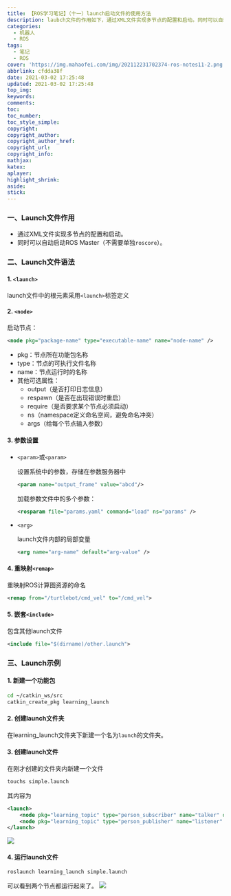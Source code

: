 ```yaml
---
title: 【ROS学习笔记】（十一）launch启动文件的使用方法
description: laubch文件的作用如下，通过XML文件实现多节点的配置和启动。同时可以自动启动ROS Master（不需要单独roscore）。
categories:
  - 机器人
  - ROS
tags:
  - 笔记
  - ROS
cover: 'https://img.mahaofei.com/img/202112231702374-ros-notes11-2.png'
abbrlink: cfdda38f
date: 2021-03-02 17:25:48
updated: 2021-03-02 17:25:48
top_img:
keywords:
comments:
toc:
toc_number:
toc_style_simple:
copyright:
copyright_author:
copyright_author_href:
copyright_url:
copyright_info:
mathjax:
katex:
aplayer:
highlight_shrink:
aside:
stick:
---
```




### 一、Launch文件作用

* 通过XML文件实现多节点的配置和启动。
* 同时可以自动启动ROS Master（不需要单独`roscore`）。

### 二、Launch文件语法

#### 1. `<launch>`

launch文件中的根元素采用`<launch>`标签定义

#### 2. `<node>`

启动节点：
```xml
<node pkg="package-name" type="executable-name" name="node-name" />
```
* pkg：节点所在功能包名称
* type：节点的可执行文件名称
* name：节点运行时的名称
* 其他可选属性：
  * output（是否打印日志信息）
  * respawn（是否在出现错误时重启）
  * require（是否要求某个节点必须启动）
  * ns（namespace定义命名空间，避免命名冲突）
  * args（给每个节点输入参数）

#### 3. 参数设置

* `<param>`或`<param>`

  设置系统中的参数，存储在参数服务器中

  ```xml
  <param name="output_frame" value="abcd"/>
  ```

  加载参数文件中的多个参数：

  ```xml
  <rosparam file="params.yaml" command="load" ns="params" />
  ```

* `<arg>`

  launch文件内部的局部变量

  ```xml
  <arg name="arg-name" default="arg-value" />
  ```

#### 4. 重映射`<remap>`

重映射ROS计算图资源的命名

```xml
<remap from="/turtlebot/cmd_vel" to="/cmd_vel">
```

#### 5. 嵌套`<include>`

包含其他launch文件

```xml
<include file="$(dirname)/other.launch">
```

### 三、Launch示例

#### 1. 新建一个功能包

```bash
cd ~/catkin_ws/src
catkin_create_pkg learning_launch
```

#### 2. 创建launch文件夹

在learning_launch文件夹下新建一个名为`launch`的文件夹。

#### 3. 创建launch文件

在刚才创建的文件夹内新建一个文件

```bash
touchs simple.launch
```

其内容为

```xml
<launch>
    <node pkg="learning_topic" type="person_subscriber" name="talker" output="screen" />
    <node pkg="learning_topic" type="person_publisher" name="listener" output="screen" /> 
</launch>
```
![](https://img.mahaofei.com/img/202112231702958-ros-notes11-1.png)

#### 4. 运行launch文件

```bash
roslaunch learning_launch simple.launch
```

可以看到两个节点都运行起来了。
![](https://img.mahaofei.com/img/202112231702374-ros-notes11-2.png)